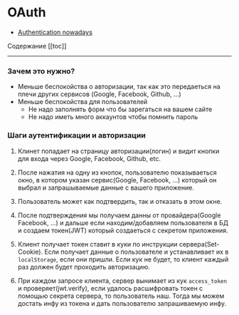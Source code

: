 # OAuth 
* [Authentication nowadays](https://hackernoon.com/how-do-you-authenticate-mate-f2b70904cc3a)

Содержание
[[toc]]

---

### Зачем это нужно?
* Меньше беспокойства о авторизации, так как это передаеться на плечи других сервисов (Google, Facebook, Github, ...)
* Меньше беспокойства для пользователей
  + Не надо заполнять форм что бы зарегаться на вашем сайте
  + Не надо иметь много аккаунтов чтобы помнить пароль

### Шаги аутентификации и авторизации
1. Клинет попадает на страницу авторизации(логин) и видит кнопки для входа через Google, Facebook, Github, etc.

2. После нажатия на одну из кнопок, пользователю показываеться окно, в котором указан сервис(Google, Facebook, ...) который он выбрал и запрашываемые данные с вашего приложение.

3. Пользователь может как подтвердить, так и отказать в этом окне.

4. После подтверждения мы получаем данны от провайдера(Google Facebook, ...) и дальше если находим/добавляем пользователя в БД и создаем токен(JWT) который создаеться с секретом приложения. 

5.  Клиент получает  токен ставит в куки по инструкции сервера(Set-Cookie). Если получает данные о пользователе и устанавливает их в `localStorage`, если они пришли. Если кук не будет, то клиент каждый раз должен будет проходить авторизацию.

6. При каждом запросе клиента, сервер вынимает из кук `access_token` и проверяет(jwt.verify), если удалось расшифровать токен с помощью секрета сервера, то пользователь наш. Тогда мы можем достать инфу из токена и дать пользователю запрашиваемую инфу.  

